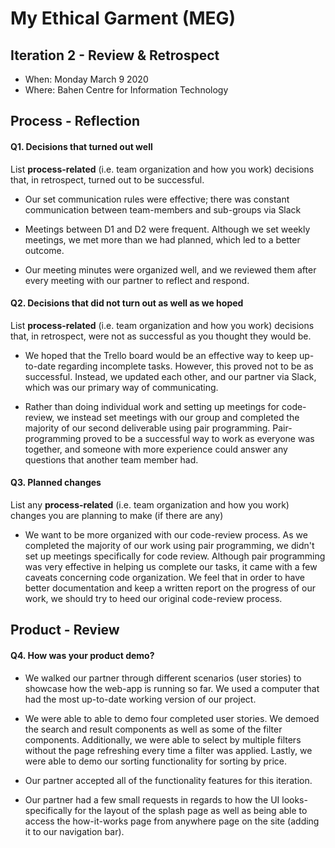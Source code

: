 # My Ethical Garment (MEG)

## Iteration 2 - Review & Retrospect

 * When: Monday March 9 2020
 * Where: Bahen Centre for Information Technology

## Process - Reflection

#### Q1. Decisions that turned out well

List **process-related** (i.e. team organization and how you work) decisions that, in retrospect, turned out to be successful.

 * Our set communication rules were  effective; there was constant communication between team-members and sub-groups via Slack

 * Meetings between D1 and D2 were frequent. Although we set weekly meetings, we met more than we had planned, which led to a better outcome.

* Our meeting minutes were organized well, and we reviewed them after every meeting with our partner to reflect and respond.


#### Q2. Decisions that did not turn out as well as we hoped

List **process-related** (i.e. team organization and how you work) decisions that, in retrospect, were not as successful as you thought they would be.

 * We hoped that the Trello board would be an effective way to keep up-to-date regarding incomplete tasks. However, this proved not to be as successful. Instead, we updated each other, and our partner via Slack, which was our primary way of communicating.

 * Rather than doing individual work and setting up meetings for code-review, we instead set meetings with our group and completed the majority of our second deliverable using pair programming. Pair-programming proved to be a successful way to work as everyone was together, and someone with more experience could answer any questions that another team member had.


#### Q3. Planned changes

List any **process-related** (i.e. team organization and how you work) changes you are planning to make (if there are any)

 * We want to be more organized with our code-review process. As we completed the majority of our work using pair programming, we didn't set up meetings specifically for code review.  Although pair programming was very effective in helping us complete our tasks, it came with a few caveats concerning code organization. We feel that in order to have better documentation and keep a written report on the progress of our work, we should try to heed our original code-review process. 


## Product - Review

#### Q4. How was your product demo?
 * We walked our partner through different scenarios (user stories) to showcase how the web-app is running so far. We used a computer that had the most up-to-date working version of our project.

 * We were able to able to demo four completed user stories. We demoed the search and result components as well as some of the filter components. Additionally, we were able to select by multiple filters without the page refreshing every time a filter was applied. Lastly, we were able to demo our sorting functionality for sorting by price. 

 * Our partner accepted all of the functionality features for this iteration.

 * Our partner had a few small requests in regards to how the UI looks- specifically for the layout of the splash page as well as being able to access the how-it-works page from anywhere page on the site (adding it to our navigation bar).

